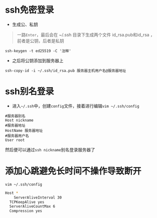 # ssh免密登录

- 生成公、私钥

> 一路`Enter`，最后会在 ~/.ssh 目录下生成两个文件 id_rsa.pub和id_rsa ，前者是公钥，后者是私钥

```shell
ssh-keygen -t ed25519 -C '注释'
```

- 之后将公钥添加到服务器上

```shell
ssh-copy-id -i ~/.ssh/id_rsa.pub 服务器主机用户名@服务器地址
```

# ssh别名登录

- 进入`~/.ssh`中，创建`config`文件，接着进行编辑`vim ~/.ssh/config`

```shell
#服务器别名
Host nickname
#服务器地址
HostName 服务器地址
#服务器用户名
User root
```

然后便可以通过`ssh nickname`别名登录服务器了

# 添加**心跳**避免长时间不操作导致断开

`vim ~/.ssh/config`

```bash
Host *
	ServerAliveInterval 30
  TCPKeepAlive yes
  ServerAliveCountMax 6
  Compression yes
```
